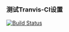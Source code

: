 ### 测试Tranvis-CI设置

[![Build Status](https://travis-ci.org/amoyiki/tranvis-test.svg?branch=master)](https://travis-ci.org/amoyiki/tranvis-test)
